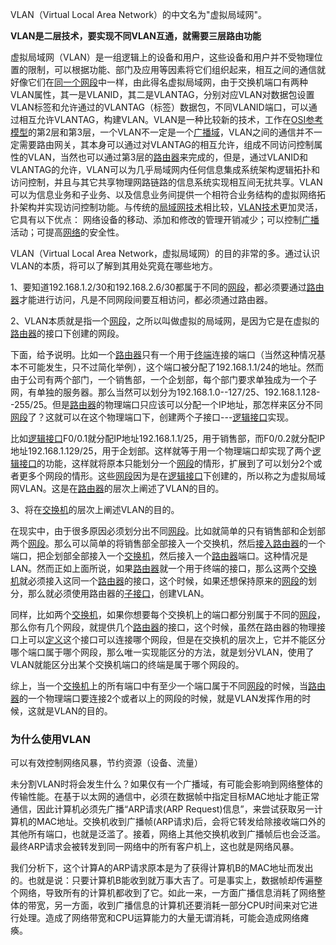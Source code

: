 VLAN（Virtual Local Area Network）的中文名为"虚拟局域网"。

**VLAN是二层技术，要实现不同VLAN互通，就需要三层路由功能**

虚拟局域网（VLAN）是一组逻辑上的设备和用户，这些设备和用户并不受物理位置的限制，可以根据功能、部门及应用等因素将它们组织起来，相互之间的通信就好像它们在[同一个网段](https://baike.baidu.com/item/同一个网段/10612240)中一样，由此得名虚拟局域网，由于交换机端口有两种VLAN属性，其一是VLANID，其二是VLANTAG，分别对应VLAN对数据包设置VLAN标签和允许通过的VLANTAG（标签）数据包，不同VLANID端口，可以通过相互允许VLANTAG，构建VLAN。VLAN是一种比较新的技术，工作在[OSI参考模型](https://baike.baidu.com/item/OSI参考模型)的第2层和第3层，一个VLAN不一定是一个[广播域](https://baike.baidu.com/item/广播域/5293530)，VLAN之间的通信并不一定需要路由网关，其本身可以通过对VLANTAG的相互允许，组成不同访问控制属性的VLAN，当然也可以通过第3层的[路由器](https://baike.baidu.com/item/路由器/108294)来完成的，但是，通过VLANID和VLANTAG的允许，VLAN可以为几乎局域网内任何信息集成系统架构逻辑拓扑和访问控制，并且与其它共享物理网路链路的信息系统实现相互间无扰共享。VLAN可以为信息业务和子业务、以及信息业务间提供一个相符合业务结构的虚拟网络拓扑架构并实现访问控制功能。与传统的[局域网技术](https://baike.baidu.com/item/局域网技术/2597024)相比较，[VLAN技术](https://baike.baidu.com/item/VLAN技术/10648597)更加灵活，它具有以下优点： 网络设备的移动、添加和修改的管理开销减少；可以控制[广播](https://baike.baidu.com/item/广播/656406)活动；可提高[网络](https://baike.baidu.com/item/网络/143243)的安全性。

VLAN（Virtual Local Area Network，虚拟局域网）的目的非常的多。通过认识VLAN的本质，将可以了解到其用处究竟在哪些地方。

1、要知道192.168.1.2/30和192.168.2.6/30都属于不同的[网段](https://baike.baidu.com/item/网段)，都必须要通过[路由器](https://baike.baidu.com/item/路由器)才能进行访问，凡是不同网段间要互相访问，都必须通过路由器。

2、VLAN本质就是指一个[网段](https://baike.baidu.com/item/网段)，之所以叫做虚拟的局域网，是因为它是在虚拟的[路由器](https://baike.baidu.com/item/路由器)的接口下创建的网段。

下面，给予说明。比如一个[路由器](https://baike.baidu.com/item/路由器)只有一个用于[终端](https://baike.baidu.com/item/终端)连接的端口（当然这种情况基本不可能发生，只不过简化举例），这个端口被分配了192.168.1.1/24的地址。然而由于公司有两个部门，一个销售部，一个企划部，每个部门要求单独成为一个子网，有单独的服务器。那么当然可以划分为192.168.1.0--127/25、192.168.1.128--255/25。但是[路由器](https://baike.baidu.com/item/路由器)的物理端口只应该可以分配一个IP地址，那怎样来区分不同[网段](https://baike.baidu.com/item/网段)了？这就可以在这个物理端口下，创建两个子接口---[逻辑接口](https://baike.baidu.com/item/逻辑接口)实现。

比如[逻辑接口](https://baike.baidu.com/item/逻辑接口)F0/0.1就分配IP地址192.168.1.1/25，用于销售部，而F0/0.2就分配IP地址192.168.1.129/25，用于企划部。这样就等于用一个物理端口却实现了两个[逻辑接口](https://baike.baidu.com/item/逻辑接口)的功能，这样就将原本只能划分一个[网段](https://baike.baidu.com/item/网段)的情形，扩展到了可以划分2个或者更多个网段的情形。这些[网段](https://baike.baidu.com/item/网段)因为是在[逻辑接口](https://baike.baidu.com/item/逻辑接口)下创建的，所以称之为虚拟局域网VLAN。这是在[路由器](https://baike.baidu.com/item/路由器)的层次上阐述了VLAN的目的。

3、将在[交换机](https://baike.baidu.com/item/交换机)的层次上阐述VLAN的目的。

在现实中，由于很多原因必须划分出不同[网段](https://baike.baidu.com/item/网段)。比如就简单的只有销售部和企划部两个[网段](https://baike.baidu.com/item/网段)。那么可以简单的将销售部全部接入一个交换机，然后[接入路由器](https://baike.baidu.com/item/接入路由器)的一个端口，把企划部全部接入一个[交换机](https://baike.baidu.com/item/交换机)，然后接入一个[路由器](https://baike.baidu.com/item/路由器)端口。这种情况是LAN。然而正如上面所说，如果[路由器](https://baike.baidu.com/item/路由器)就一个用于终端的接口，那么这两个[交换机](https://baike.baidu.com/item/交换机)就必须接入这同一个[路由器](https://baike.baidu.com/item/路由器)的接口，这个时候，如果还想保持原来的[网段](https://baike.baidu.com/item/网段)的划分，那么就必须使用路由器的[子接口](https://baike.baidu.com/item/子接口)，创建VLAN。

同样，比如两个[交换机](https://baike.baidu.com/item/交换机)，如果你想要每个交换机上的端口都分别属于不同的[网段](https://baike.baidu.com/item/网段)，那么你有几个网段，就提供几个[路由器](https://baike.baidu.com/item/路由器)的接口，这个时候，虽然在路由器的物理接口上可以[定义](https://baike.baidu.com/item/定义)这个接口可以连接哪个网段，但是在交换机的层次上，它并不能区分哪个端口属于哪个网段，那么唯一实现能区分的方法，就是划分VLAN，使用了VLAN就能区分出某个交换机端口的终端是属于哪个网段的。

综上，当一个[交换机](https://baike.baidu.com/item/交换机)上的所有端口中有至少一个端口属于不同[网段](https://baike.baidu.com/item/网段)的时候，当[路由器](https://baike.baidu.com/item/路由器)的一个物理端口要连接2个或者以上的网段的时候，就是VLAN发挥作用的时候，这就是VLAN的目的。



### 为什么使用VLAN

可以有效控制网络风暴，节约资源（设备、流量）

未分割VLAN时将会发生什么？如果仅有一个广播域，有可能会影响到网络整体的传输性能。在基于以太网的通信中，必须在数据帧中指定目标MAC地址才能正常通信，因此计算机必须先广播“ARP请求(ARP Request)信息”，来尝试获取另一计算机的MAC地址。交换机收到广播帧(ARP请求)后，会将它转发给除接收端口外的其他所有端口，也就是泛滥了。接着，网络上其他交换机收到广播帧后也会泛滥。最终ARP请求会被转发到同一网络中的所有客户机上，这也就是网络风暴。

我们分析下，这个计算A的ARP请求原本是为了获得计算机B的MAC地址而发出的。也就是说：只要计算机B能收到就万事大吉了。可是事实上，数据帧却传遍整个网络，导致所有的计算机都收到了它。如此一来，一方面广播信息消耗了网络整体的带宽，另一方面，收到广播信息的计算机还要消耗一部分CPU时间来对它进行处理。造成了网络带宽和CPU运算能力的大量无谓消耗，可能会造成网络瘫痪。

